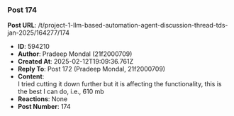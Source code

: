 ### Post 174
**Post URL**: /t/project-1-llm-based-automation-agent-discussion-thread-tds-jan-2025/164277/174
- **ID**: 594210
- **Author**: Pradeep Mondal (21f2000709)
- **Created At**: 2025-02-12T19:09:36.761Z
- **Reply To**: Post 172 (Pradeep Mondal, 21f2000709)
- **Content**:  
  I tried cutting it down further but it is affecting the functionality, this is the best I can do, i.e., 610 mb
- **Reactions**: None
- **Post Number**: 174

